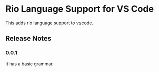 # Rio Language Support for VS Code

This adds rio language support to vscode.

## Release Notes

### 0.0.1

It has a basic grammar.
